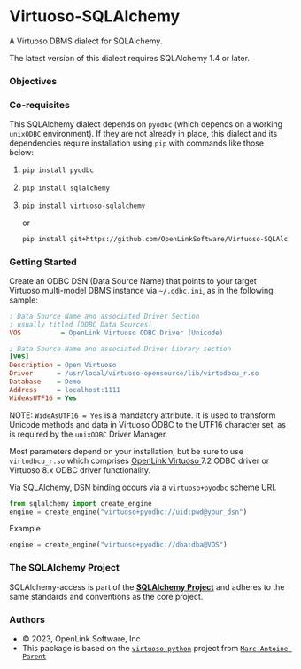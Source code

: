 # Virtuoso-SQLAlchemy


A Virtuoso DBMS dialect for SQLAlchemy.

The latest version of this dialect requires SQLAlchemy 1.4 or later.

### Objectives


### Co-requisites

This SQLAlchemy dialect depends on `pyodbc` (which depends on a working `unixODBC` environment). If they are not already in place, this dialect and its dependencies require installation using `pip` with commands like those below:

1. ```bash
   pip install pyodbc 
   ```
2. ```bash
   pip install sqlalchemy 
   ```
3. ```bash
   pip install virtuoso-sqlalchemy
   ```
   or
   ```bash
   pip install git+https://github.com/OpenLinkSoftware/Virtuoso-SQLAlchemy.git  
   ```

### Getting Started

Create an ODBC DSN (Data Source Name) that points to your target Virtuoso multi-model DBMS instance via `~/.odbc.ini`, as in the following sample:

```ini
; Data Source Name and associated Driver Section
; usually titled [ODBC Data Sources]
VOS          = OpenLink Virtuoso ODBC Driver (Unicode)

; Data Source Name and associated Driver Library section
[VOS]
Description = Open Virtuoso
Driver      = /usr/local/virtuoso-opensource/lib/virtodbcu_r.so
Database    = Demo
Address     = localhost:1111
WideAsUTF16 = Yes
```
NOTE: 
`WideAsUTF16 = Yes` is a mandatory attribute. It is used to transform Unicode methods and data in Virtuoso ODBC to the UTF16 character set, as is required by the `unixODBC` Driver Manager. 

Most parameters depend on your installation, but be sure to use `virtodbcu_r.so` which comprises [OpenLink Virtuoso ](https://virtuoso.openlinksw.com) 7.2 ODBC driver or Virtuoso 8.x ODBC driver functionality.

Via SQLAlchemy, DSN binding occurs via a `virtuoso+pyodbc` scheme URI. 

```python
from sqlalchemy import create_engine
engine = create_engine("virtuoso+pyodbc://uid:pwd@your_dsn")
```
Example
```python     
engine = create_engine("virtuoso+pyodbc://dba:dba@VOS")
```


### The SQLAlchemy Project

SQLAlchemy-access is part of the [**SQLAlchemy Project**](https://www.sqlalchemy.org) and adheres to the same standards and conventions as the core project.


### Authors
- © 2023, OpenLink Software, Inc
- This package is based on the [`virtuoso-python`](https://github.com/maparent/virtuoso-python) project from [`Marc-Antoine Parent`](https://github.com/maparent/)

